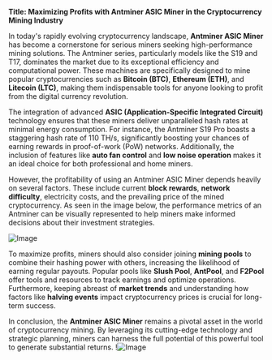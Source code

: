 **Title: Maximizing Profits with Antminer ASIC Miner in the Cryptocurrency Mining Industry**

In today's rapidly evolving cryptocurrency landscape, **Antminer ASIC Miner** has become a cornerstone for serious miners seeking high-performance mining solutions. The Antminer series, particularly models like the S19 and T17, dominates the market due to its exceptional efficiency and computational power. These machines are specifically designed to mine popular cryptocurrencies such as **Bitcoin (BTC)**, **Ethereum (ETH)**, and **Litecoin (LTC)**, making them indispensable tools for anyone looking to profit from the digital currency revolution.

The integration of advanced **ASIC (Application-Specific Integrated Circuit)** technology ensures that these miners deliver unparalleled hash rates at minimal energy consumption. For instance, the Antminer S19 Pro boasts a staggering hash rate of 110 TH/s, significantly boosting your chances of earning rewards in proof-of-work (PoW) networks. Additionally, the inclusion of features like **auto fan control** and **low noise operation** makes it an ideal choice for both professional and home miners.

However, the profitability of using an Antminer ASIC Miner depends heavily on several factors. These include current **block rewards**, **network difficulty**, electricity costs, and the prevailing price of the mined cryptocurrency. As seen in the image below, the performance metrics of an Antminer can be visually represented to help miners make informed decisions about their investment strategies.

![Image](https://github.com/user-attachments/assets/3be06921-4469-491d-bd37-5f14c53422b7)

To maximize profits, miners should also consider joining **mining pools** to combine their hashing power with others, increasing the likelihood of earning regular payouts. Popular pools like **Slush Pool**, **AntPool**, and **F2Pool** offer tools and resources to track earnings and optimize operations. Furthermore, keeping abreast of **market trends** and understanding how factors like **halving events** impact cryptocurrency prices is crucial for long-term success.

In conclusion, the **Antminer ASIC Miner** remains a pivotal asset in the world of cryptocurrency mining. By leveraging its cutting-edge technology and strategic planning, miners can harness the full potential of this powerful tool to generate substantial returns. !![Image](https://github.com/user-attachments/assets/3be06921-4469-491d-bd37-5f14c53422b7)